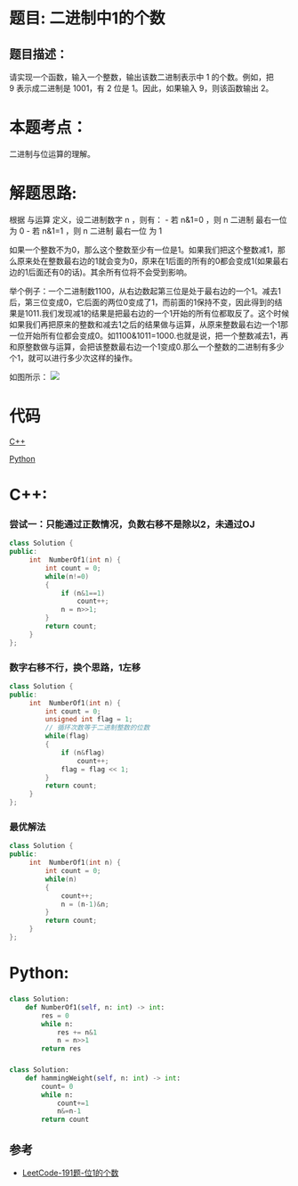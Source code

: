 # 题目: 二进制中1的个数
## 题目描述：
请实现一个函数，输入一个整数，输出该数二进制表示中 1 的个数。例如，把 9 表示成二进制是 1001，有 2 位是 1。因此，如果输入 9，则该函数输出 2。
# 本题考点：
  
  二进制与位运算的理解。
  
# 解题思路:

根据 与运算 定义，设二进制数字 n ，则有：
    - 若 n&1=0 ，则 n 二进制 最右一位 为 0
    - 若 n&1=1 ，则 n 二进制 最右一位 为 1

如果一个整数不为0，那么这个整数至少有一位是1。如果我们把这个整数减1，那么原来处在整数最右边的1就会变为0，原来在1后面的所有的0都会变成1(如果最右边的1后面还有0的话)。其余所有位将不会受到影响。

举个例子：一个二进制数1100，从右边数起第三位是处于最右边的一个1。减去1后，第三位变成0，它后面的两位0变成了1，而前面的1保持不变，因此得到的结果是1011.我们发现减1的结果是把最右边的一个1开始的所有位都取反了。这个时候如果我们再把原来的整数和减去1之后的结果做与运算，从原来整数最右边一个1那一位开始所有位都会变成0。如1100&1011=1000.也就是说，把一个整数减去1，再和原整数做与运算，会把该整数最右边一个1变成0.那么一个整数的二进制有多少个1，就可以进行多少次这样的操作。

  如图所示：
  ![](https://pic.leetcode-cn.com/abfd6109e7482d70d20cb8fc1d632f90eacf1b5e89dfecb2e523da1bcb562f66-image.png)
  
# 代码

[C++](./NumberOf1InBinary.cpp)

[Python](./NumberOf1InBinary.py)

# C++: 
###  尝试一：只能通过正数情况，负数右移不是除以2，未通过OJ
```c++
class Solution {
public:
     int  NumberOf1(int n) {
         int count = 0;
         while(n!=0)
         {
             if (n&1==1)
                 count++;
             n = n>>1;
         }
         return count;
     }
};
```
###  数字右移不行，换个思路，1左移
```c++
class Solution {
public:
     int  NumberOf1(int n) {
         int count = 0;
         unsigned int flag = 1;
         // 循环次数等于二进制整数的位数
         while(flag)
         {
             if (n&flag)
                 count++;
             flag = flag << 1;
         }
         return count;
     }
};
```
###  最优解法
```c++
class Solution {
public:
     int  NumberOf1(int n) {
         int count = 0;
         while(n)
         {
             count++;
             n = (n-1)&n;
         }
         return count;
     }
};
```
# Python:
###   
```python
class Solution:
    def NumberOf1(self, n: int) -> int:
        res = 0
        while n:
            res += n&1
            n = n>>1
        return res
```
### 
```python
class Solution:
    def hammingWeight(self, n: int) -> int:
        count= 0
        while n:
            count+=1
            n&=n-1
        return count
```
## 参考
  -  [LeetCode-191题-位1的个数](https://github.com/bryceustc/LeetCode_Note/blob/master/cpp/Number-Of-1-Bits/README.md)
